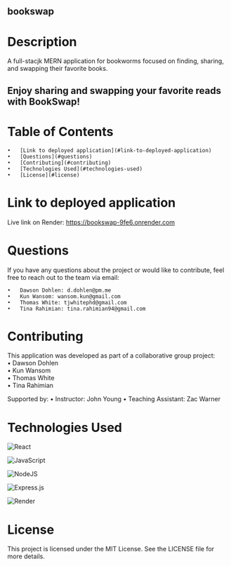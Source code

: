 ## bookswap

# Description
A full-stacjk MERN application for bookworms focused on finding, sharing, and swapping their favorite books.

## Enjoy sharing and swapping your favorite reads with BookSwap!

# Table of Contents

    •	[Link to deployed application](#link-to-deployed-application)
    •	[Questions](#questions)
    •	[Contributing](#contributing)
    •	[Technologies Used](#technologies-used)
    •	[License](#license)

# Link to deployed application

Live link on Render: https://bookswap-9fe6.onrender.com

# Questions

If you have any questions about the project or would like to contribute, feel free to reach out to the team via email:

    •	Dawson Dohlen: d.dohlen@pm.me
    •	Kun Wansom: wansom.kun@gmail.com
    •	Thomas White: tjwhitephd@gmail.com
    •	Tina Rahimian: tina.rahimian94@gmail.com

# Contributing

This application was developed as part of a collaborative group project: \
• Dawson Dohlen \
• Kun Wansom \
• Thomas White \
• Tina Rahimian

Supported by:
• Instructor: John Young
• Teaching Assistant: Zac Warner

# Technologies Used

![React](https://img.shields.io/badge/react-%2320232a.svg?style=for-the-badge&logo=react&logoColor=%2361DAFB)

![JavaScript](https://img.shields.io/badge/javascript-%23323330.svg?style=for-the-badge&logo=javascript&logoColor=%23F7DF1E)

![NodeJS](https://img.shields.io/badge/node.js-6DA55F?style=for-the-badge&logo=node.js&logoColor=white)

![Express.js](https://img.shields.io/badge/express.js-%23404d59.svg?style=for-the-badge&logo=express&logoColor=%2361DAFB)

![Render](https://img.shields.io/badge/Render-%46E3B7.svg?style=for-the-badge&logo=render&logoColor=white)


# License

This project is licensed under the MIT License. See the LICENSE file for more details.